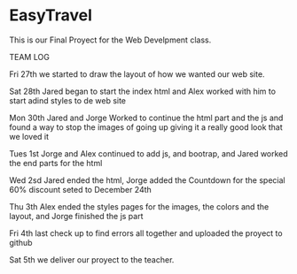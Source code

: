 # EasyTravel
This is our Final Proyect for the Web Develpment class. 

TEAM LOG 

Fri 27th
we started to draw the layout of how we wanted our web site. 

Sat 28th
Jared began to start the index html and Alex worked with him to start adind styles to de web site 

Mon 30th 
Jared and Jorge Worked to continue the html part and the js and found a way to stop the images of going up giving it a really good look that we loved it

Tues 1st 
Jorge and Alex continued to add js, and bootrap, and Jared worked the end parts for the html 

Wed 2sd
Jared ended the html, Jorge added the Countdown for the special 60% discount seted to December 24th

Thu 3th
Alex ended the styles pages for the images, the colors and the layout, and Jorge finished the js part 

Fri 4th
last check up to find errors all together and uploaded the proyect to github 

Sat 5th
we deliver our proyect to the teacher. 

